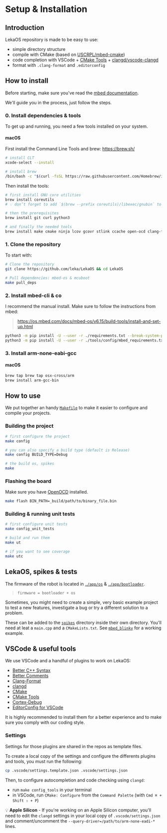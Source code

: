 # Setup & Installation

## Introduction

LekaOS repository is made to be easy to use:

- simple directory structure
- compile with CMake (based on [USCRPL/mbed-cmake](https://github.com/USCRPL/mbed-cmake/))
- code completion with VSCode + [CMake Tools](https://marketplace.visualstudio.com/items?itemName=ms-vscode.cmake-tools) + [clangd/vscode-clangd](https://github.com/clangd/vscode-clangd)
- format with `.clang-format` and `.editorconfig`

## How to install

Before starting, make sure you've read the [mbed documentation](https://os.mbed.com/docs/mbed-os/v6.15/introduction/index.html).

We'll guide you in the process, just follow the steps.

### 0. Install dependencies & tools

To get up and running, you need a few tools installed on your system.

#### macOS

First install the Command Line Tools and brew: <https://brew.sh/>

```bash
# install CLT
xcode-select --install

# install brew
/bin/bash -c "$(curl -fsSL https://raw.githubusercontent.com/Homebrew/install/HEAD/install.sh)"
```

Then install the tools:

```bash
# first install GNU core utilities
brew install coreutils
# 💡 don’t forget to add `$(brew --prefix coreutils)/libexec/gnubin` to your `$PATH`

# then the prerequisites
brew install git curl python3

# and finally the needed tools
brew install make cmake ninja lcov gcovr stlink ccache open-ocd clang-format
```

### 1. Clone the repository

To start with:

```bash
# Clone the repository
git clone https://github.com/leka/LekaOS && cd LekaOS

# Pull dependencies: mbed-os & mcuboot
make pull_deps
```

### 2. Install mbed-cli & co

I recommend the manual install. Make sure to follow the instructions from mbed:

> <https://os.mbed.com/docs/mbed-os/v6.15/build-tools/install-and-set-up.html>

```bash
python3 -m pip install -U --user -r ./requirements.txt --break-system-packages
python3 -m pip install -U --user -r ./tools/config/mbed_requirements.txt --break-system-packages
```

### 3. Install arm-none-eabi-gcc

#### macOS

```bash
brew tap brew tap osx-cross/arm
brew install arm-gcc-bin
```

## How to use

We put together an handy [`Makefile`](./Makefile) to make it easier to configure and compile your projects.

### Building the project

```bash
# first configure the project
make config

# you can also specify a build type (default is Release)
make config BUILD_TYPE=Debug

# the build os, spikes
make
```

### Flashing the board

Make sure you have [OpenOCD](https://openocd.org/) installed.

```bash
make flash BIN_PATH=_build/path/to/binary_file.bin
```

### Building & running unit tests

```bash
# first configure unit tests
make config_unit_tests

# build and run them
make ut

# if you want to see coverage
make utc
```

## LekaOS, spikes & tests

The firmware of the robot is located in [`./app/os`](./app/os) & [`./app/bootloader`](./app/bootloader).

> `firmware = bootloader + os`

Sometimes, you might need to create a simple, very basic example project to test a new features, investigate a bug or try a different solution to a problem.

These can be added to the [`spikes`](./spikes) directory inside their own directory. You'll need at leat a `main.cpp` and a `CMakeLists.txt`. See [`mbed_blinky`](./spikes/mbed_blinky) for a working example.

## VSCode & useful tools

We use VSCode and a handful of plugins to work on LekaOS:

- [Better C++ Syntax](https://github.com/jeff-hykin/better-cpp-syntax)
- [Better Comments](https://github.com/aaron-bond/better-comments)
- [Clang-Format](https://github.com/xaverh/vscode-clang-format-provider)
- [clangd](https://github.com/clangd/vscode-clangd)
- [CMake](https://github.com/twxs/vs.language.cmake)
- [CMake Tools](https://github.com/microsoft/vscode-cmake-tools)
- [Cortex-Debug](https://github.com/Marus/cortex-debug)
- [EditorConfig for VSCode](https://github.com/editorconfig/editorconfig-vscode)

It is highly recommended to install them for a better experience and to make sure you comply with our coding style.

### Settings

Settings for those plugins are shared in the repos as template files.

To create a local copy of the settings and configure the differents plugins and tools, you must run the following:

```bash
cp .vscode/settings.template.json .vscode/settings.json
```

Then, to configure autocompletion and code checking using `clangd`:

- run `make config_tools` in your terminal
- in VSCode, run `CMake: Configure` from the `Command Palette` (with `Cmd ⌘ + Shift ⇧ + P`)

💡 **Apple Silicon** - If you're working on an Apple Silicon computer, you'll need to edit the `clangd` settings in your local copy of `.vscode/settings.json` and comment/uncomment the `--query-driver=/path/to/arm-none-eadi-*` lines.
